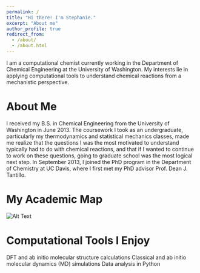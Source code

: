 ```yaml
---
permalink: /
title: "Hi there! I'm Stephanie."
excerpt: "About me"
author_profile: true
redirect_from: 
  - /about/
  - /about.html
---
```


I am a computational chemist currently working in the Department of Chemical Engineering at the University of Washington. My interests lie in applying computational tools to understand chemical reactions from a mechanistic perspective. 

About Me
======
I received my B.S. in Chemical Engineering from the University of Washington in June 2013. The coursework I took as an undergraduate, particularly my thermodynamics and statistical mechanics classes, made me realize that the questions I was the most motivated to understand typically had to do with chemical reactions, and that if I wanted to continue to work on these questions, going to graduate school was the most logical next step. In September 2013, I joined the PhD program in the Department of Chemistry at UC Davis, where I first met my PhD advisor Prof. Dean J. Tantillo.  

My Academic Map
======
![Alt Text](/jobmap/job_map_animated_v1.gif)

Computational Tools I Enjoy
======
DFT and ab initio molecular structure calculations
Classical and ab initio molecular dynamics (MD) simulations
Data analysis in Python
